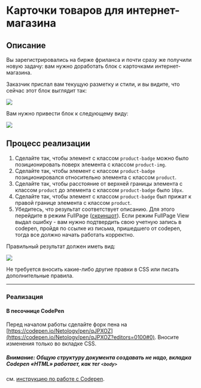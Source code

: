 # Карточки товаров для интернет-магазина

## Описание

Вы зарегистрировались на бирже фриланса и почти сразу же получили новую задачу: вам нужно доработать блок с карточками интернет-магазина.

Заказчик прислал вам текущую разметку и стили, и вы видите, что сейчас этот блок выглядит так:

![](https://netology-code.github.io/html-2-homeworks/sources/4-1/product-cards-before.jpg)

Вам нужно привести блок к следующему виду:

![](https://netology-code.github.io/html-2-homeworks/sources/4-1/product-cards-after.jpg)

## Процесс реализации

1. Сделайте так, чтобы элемент с классом `product-badge` можно было позиционировать поверх элемента с классом `product-img`.
2. Сделайте так, чтобы элемент с классом `product-badge` позиционировался относительно элемента с классом `product`.
3. Сделайте так, чтобы расстояние от верхней границы элемента с классом `product` до элемента с классом `product-badge` было `10px`.
4. Сделайте так, чтобы элемент с классом `product-badge` был прижат к правой границе элемента с классом `product`.
5. Убедитесь, что результат соответствует описанию. Для этого перейдите в режим FullPage ([скриншот](/sources/screen.md)). Если режим FullPage View выдал ошибку - вам нужно подтвердить свою учетную запись в codepen, пройдя по ссылке из письма, пришедшего от codepen, тогда все должно начать работать корректно.

Правильный результат должен иметь вид:

![](https://netology-code.github.io/html-2-homeworks/sources/4-1/product-cards-after.jpg)

Не требуется вносить какие-либо другие правки в CSS или писать дополнительные правила.

---

### Реализация

#### В песочнице CodePen

Перед началом работы сделайте форк пена на [https://codepen.io/Netology/pen/qJPXOZ](https://codepen.io/Netology/pen/qJPXOZ?editors=0100#0). Вносите изменения только во вкладке CSS.

##### Внимание: Общую структуру документа создавать не надо, вкладка Codepen «HTML» работает, как тег `<body>`
см. [инструкцию по работе с Codepen](https://github.com/netology-code/guides/tree/master/codepen).
